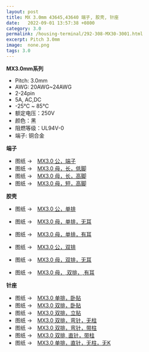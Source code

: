 ```yaml
---
layout: post
title: MX 3.0mm 43645,43640 端子, 胶壳, 针座 
date:   2022-09-01 13:57:38 +0800
category: 3.0
permalink: /housing-terminal/292-308-MX30-3001.html
excerpt: Pitch 3.0mm
image:  none.png
tags: 3.0
---
```


__MX3.0mm系列__

* Pitch: 3.0mm
* AWG: 20AWG~24AWG
* 2-24pin
* 5A, AC,DC
* -25℃ ~ 85℃
* 额定电压：250V
* 颜色：黑
* 阻燃等级：UL94V-0
* 端子: 铜合金

__端子__

* 图纸 →　[MX3.0 公，端子](/assets/2022/292-3001-T-HZ.pdf)
* 图纸 →　[MX3.0 母，长，低脚](/assets/2022/293-3001-L-TF.pdf)
* 图纸 →　[MX3.0 母，长，高脚](/assets/2022/294-3001-L-TF.pdf)
* 图纸 →　[MX3.0 母，短，高脚](/assets/2022/295-3001-S-TF.pdf)

__胶壳__

* 图纸 →　[MX3.0 公，单排](/assets/2022/296-3001-H.pdf)
* 图纸 →　[MX3.0 母，单排，无耳](/assets/2022/297-3001-H-ZL.pdf)
* 图纸 →　[MX3.0 母，单排，有耳](/assets/2022/298-3001-H.pdf)

* 图纸 →　[MX3.0 公，双排](/assets/2022/299-3001-D-HM.pdf)
* 图纸 →　[MX3.0 母，双排，无耳](/assets/2022/300-3001-D-HF.pdf)
* 图纸 →　[MX3.0 母，,双排，,有耳](/assets/2022/301-3001-D-HF.pdf)

__针座__

* 图纸 →　[MX3.0 单排，卧贴](/assets/2022/302-3001-WRS-ZL.pdf)
* 图纸 →　[MX3.0 双排，卧贴](/assets/2022/303-3001-WRSD.pdf)
* 图纸 →　[MX3.0 双排，立贴](/assets/2022/304-3001-WVSD.pdf)
* 图纸 →　[MX3.0 双排，弯针，无柱](/assets/2022/305-3001-WRD.pdf)
* 图纸 →　[MX3.0 双排，弯针，带柱](/assets/2022/306-3001-WRP-XY.pdf)
* 图纸 →　[MX3.0 双排, 直针，带柱](/assets/2022/307-3001-DIP-DP-XY.pdf)
* 图纸 →　[MX3.0 单排，直针，无柱，无K](/assets/2022/308-3001-DIP-S-XY.pdf)





